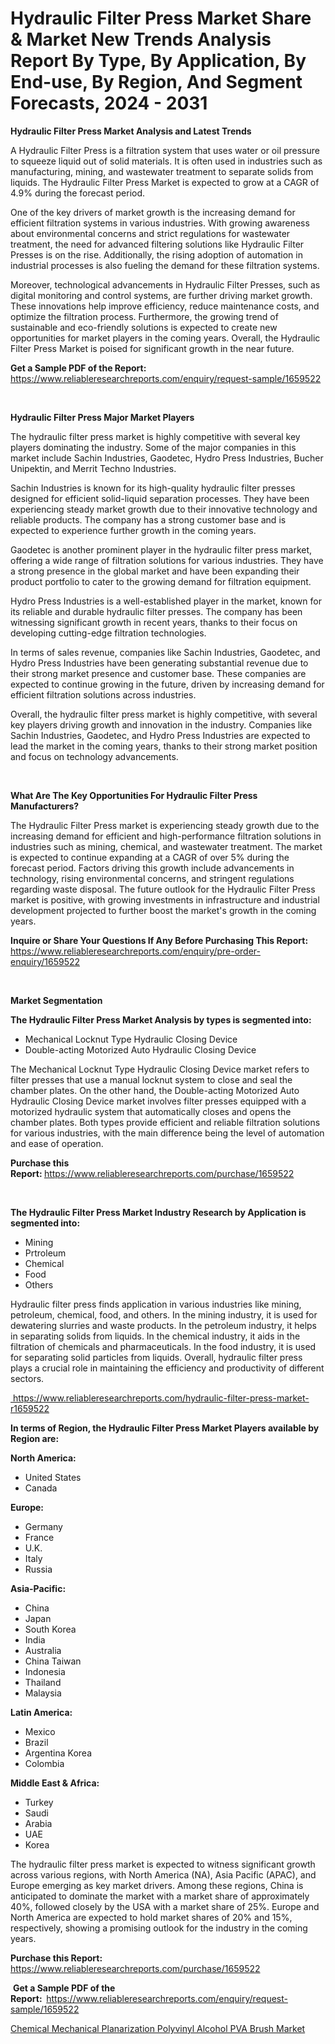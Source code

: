 <p><h1>Hydraulic Filter Press Market Share & Market New Trends Analysis Report By Type, By Application, By End-use, By Region, And Segment Forecasts, 2024 - 2031</h1></p><p><strong>Hydraulic Filter Press Market Analysis and Latest Trends</strong></p>
<p><p>A Hydraulic Filter Press is a filtration system that uses water or oil pressure to squeeze liquid out of solid materials. It is often used in industries such as manufacturing, mining, and wastewater treatment to separate solids from liquids. The Hydraulic Filter Press Market is expected to grow at a CAGR of 4.9% during the forecast period.</p><p>One of the key drivers of market growth is the increasing demand for efficient filtration systems in various industries. With growing awareness about environmental concerns and strict regulations for wastewater treatment, the need for advanced filtering solutions like Hydraulic Filter Presses is on the rise. Additionally, the rising adoption of automation in industrial processes is also fueling the demand for these filtration systems.</p><p>Moreover, technological advancements in Hydraulic Filter Presses, such as digital monitoring and control systems, are further driving market growth. These innovations help improve efficiency, reduce maintenance costs, and optimize the filtration process. Furthermore, the growing trend of sustainable and eco-friendly solutions is expected to create new opportunities for market players in the coming years. Overall, the Hydraulic Filter Press Market is poised for significant growth in the near future.</p></p>
<p><strong>Get a Sample PDF of the Report:&nbsp;</strong> <a href="https://www.reliableresearchreports.com/enquiry/request-sample/1659522">https://www.reliableresearchreports.com/enquiry/request-sample/1659522</a></p>
<p>&nbsp;</p>
<p><strong>Hydraulic Filter Press Major Market Players</strong></p>
<p><p>The hydraulic filter press market is highly competitive with several key players dominating the industry. Some of the major companies in this market include Sachin Industries, Gaodetec, Hydro Press Industries, Bucher Unipektin, and Merrit Techno Industries.</p><p>Sachin Industries is known for its high-quality hydraulic filter presses designed for efficient solid-liquid separation processes. They have been experiencing steady market growth due to their innovative technology and reliable products. The company has a strong customer base and is expected to experience further growth in the coming years.</p><p>Gaodetec is another prominent player in the hydraulic filter press market, offering a wide range of filtration solutions for various industries. They have a strong presence in the global market and have been expanding their product portfolio to cater to the growing demand for filtration equipment.</p><p>Hydro Press Industries is a well-established player in the market, known for its reliable and durable hydraulic filter presses. The company has been witnessing significant growth in recent years, thanks to their focus on developing cutting-edge filtration technologies.</p><p>In terms of sales revenue, companies like Sachin Industries, Gaodetec, and Hydro Press Industries have been generating substantial revenue due to their strong market presence and customer base. These companies are expected to continue growing in the future, driven by increasing demand for efficient filtration solutions across industries.</p><p>Overall, the hydraulic filter press market is highly competitive, with several key players driving growth and innovation in the industry. Companies like Sachin Industries, Gaodetec, and Hydro Press Industries are expected to lead the market in the coming years, thanks to their strong market position and focus on technology advancements.</p></p>
<p>&nbsp;</p>
<p><strong>What Are The Key Opportunities For Hydraulic Filter Press Manufacturers?</strong></p>
<p><p>The Hydraulic Filter Press market is experiencing steady growth due to the increasing demand for efficient and high-performance filtration solutions in industries such as mining, chemical, and wastewater treatment. The market is expected to continue expanding at a CAGR of over 5% during the forecast period. Factors driving this growth include advancements in technology, rising environmental concerns, and stringent regulations regarding waste disposal. The future outlook for the Hydraulic Filter Press market is positive, with growing investments in infrastructure and industrial development projected to further boost the market's growth in the coming years.</p></p>
<p><strong>Inquire or Share Your Questions If Any Before Purchasing This Report:</strong> <a href="https://www.reliableresearchreports.com/enquiry/pre-order-enquiry/1659522">https://www.reliableresearchreports.com/enquiry/pre-order-enquiry/1659522</a></p>
<p>&nbsp;</p>
<p><strong>Market Segmentation</strong></p>
<p><strong>The Hydraulic Filter Press Market Analysis by types is segmented into:</strong></p>
<p><ul><li>Mechanical Locknut Type Hydraulic Closing Device</li><li>Double-acting Motorized Auto Hydraulic Closing Device</li></ul></p>
<p><p>The Mechanical Locknut Type Hydraulic Closing Device market refers to filter presses that use a manual locknut system to close and seal the chamber plates. On the other hand, the Double-acting Motorized Auto Hydraulic Closing Device market involves filter presses equipped with a motorized hydraulic system that automatically closes and opens the chamber plates. Both types provide efficient and reliable filtration solutions for various industries, with the main difference being the level of automation and ease of operation.</p></p>
<p><strong>Purchase this Report:&nbsp;</strong><a href="https://www.reliableresearchreports.com/purchase/1659522">https://www.reliableresearchreports.com/purchase/1659522</a></p>
<p>&nbsp;</p>
<p><strong>The Hydraulic Filter Press Market Industry Research by Application is segmented into:</strong></p>
<p><ul><li>Mining</li><li>Prtroleum</li><li>Chemical</li><li>Food</li><li>Others</li></ul></p>
<p><p>Hydraulic filter press finds application in various industries like mining, petroleum, chemical, food, and others. In the mining industry, it is used for dewatering slurries and waste products. In the petroleum industry, it helps in separating solids from liquids. In the chemical industry, it aids in the filtration of chemicals and pharmaceuticals. In the food industry, it is used for separating solid particles from liquids. Overall, hydraulic filter press plays a crucial role in maintaining the efficiency and productivity of different sectors.</p></p>
<p><a href="https://www.reliableresearchreports.com/hydraulic-filter-press-market-r1659522">&nbsp;https://www.reliableresearchreports.com/hydraulic-filter-press-market-r1659522</a></p>
<p><strong>In terms of Region, the Hydraulic Filter Press Market Players available by Region are:</strong></p>
<p>
    <p> <strong> North America: </strong>
        <ul>
            <li>United States</li>
            <li>Canada</li>
        </ul>
        </p> 
    <p> <strong> Europe: </strong>
        <ul>
            <li>Germany</li>
            <li>France</li>
            <li>U.K.</li>
            <li>Italy</li>
            <li>Russia</li>
        </ul>
        </p> 
    <p> <strong> Asia-Pacific: </strong>
        <ul>
            <li>China</li>
            <li>Japan</li>
            <li>South Korea</li>
            <li>India</li>
            <li>Australia</li>
            <li>China Taiwan</li>
            <li>Indonesia</li>
            <li>Thailand</li>
            <li>Malaysia</li>
        </ul>
        </p> 
    <p> <strong> Latin America: </strong>
        <ul>
            <li>Mexico</li>
            <li>Brazil</li>
            <li>Argentina Korea</li>
            <li>Colombia</li>
        </ul>
        </p> 
    <p> <strong> Middle East & Africa: </strong>
        <ul>
            <li>Turkey</li>
            <li>Saudi</li>
            <li>Arabia</li>
            <li>UAE</li>
            <li>Korea</li>
        </ul>
    </p>
    </p>
<p><p>The hydraulic filter press market is expected to witness significant growth across various regions, with North America (NA), Asia Pacific (APAC), and Europe emerging as key market drivers. Among these regions, China is anticipated to dominate the market with a market share of approximately 40%, followed closely by the USA with a market share of 25%. Europe and North America are expected to hold market shares of 20% and 15%, respectively, showing a promising outlook for the industry in the coming years.</p></p>
<p><strong>Purchase this Report: </strong><a href="https://www.reliableresearchreports.com/purchase/1659522">https://www.reliableresearchreports.com/purchase/1659522</a></p>
<p>&nbsp;<strong>Get a Sample PDF of the Report:&nbsp;&nbsp;</strong><a href="https://www.reliableresearchreports.com/enquiry/request-sample/1659522">https://www.reliableresearchreports.com/enquiry/request-sample/1659522</a></p>
<p><strong></strong></p>
<p><p><a href="https://spotless-saver-8fd.notion.site/Chemical-Mechanical-Planarization-Polyvinyl-Alcohol-PVA-Brush-Market-The-Key-To-Successful-Business-1a832f994ba54bc5ac75c0b63a81c4f1">Chemical Mechanical Planarization Polyvinyl Alcohol PVA Brush Market</a></p></p>